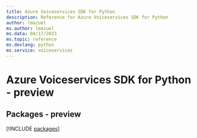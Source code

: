 ```yaml
---
title: Azure Voiceservices SDK for Python
description: Reference for Azure Voiceservices SDK for Python
author: lmazuel
ms.author: lmazuel
ms.data: 04/17/2023
ms.topic: reference
ms.devlang: python
ms.service: voiceservices
---
```

# Azure Voiceservices SDK for Python - preview
## Packages - preview
[!INCLUDE [packages](voiceservices-index.md)]